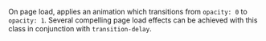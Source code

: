 On page load, applies an animation which transitions from `opacity: 0` to `opacity: 1`. Several compelling page load effects can be achieved with this class in conjunction with `transition-delay`.
